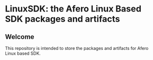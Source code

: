 # LinuxSDK: the Afero Linux Based SDK packages and artifacts #

## Welcome ##

This repository is intended to store the packages and artifacts for Afero Linux based SDK. 
